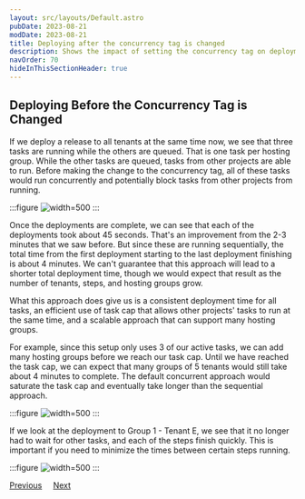 ```yaml
---
layout: src/layouts/Default.astro
pubDate: 2023-08-21
modDate: 2023-08-21
title: Deploying after the concurrency tag is changed
description: Shows the impact of setting the concurrency tag on deployments to the same target
navOrder: 70
hideInThisSectionHeader: true
---
```


## Deploying Before the Concurrency Tag is Changed

If we deploy a release to all tenants at the same time now, we see that three tasks are running while the others are queued. That is one task per hosting group. While the other tasks are queued, tasks from other projects are able to run. Before making the change to the concurrency tag, all of these tasks would run concurrently and potentially block tasks from other projects from running.

:::figure
![](/docs/tenants/guides/tenants-sharing-machine-targets/images/all-groups-sequential-in-progress.png "width=500")
:::

Once the deployments are complete, we can see that each of the deployments took about 45 seconds. That's an improvement from the 2-3 minutes that we saw before. But since these are running sequentially, the total time from the first deployment starting to the last deployment finishing is about 4 minutes. We can't guarantee that this approach will lead to a shorter total deployment time, though we would expect that result as the number of tenants, steps, and hosting groups grow.

What this approach does give us is a consistent deployment time for all tasks, an efficient use of task cap that allows other projects' tasks to run at the same time, and a scalable approach that can support many hosting groups.

For example, since this setup only uses 3 of our active tasks, we can add many hosting groups before we reach our task cap. Until we have reached the task cap, we can expect that many groups of 5 tenants would still take about 4 minutes to complete. The default concurrent approach would saturate the task cap and eventually take longer than the sequential approach.

:::figure
![](/docs/tenants/guides/tenants-sharing-machine-targets/images/all-groups-sequential-complete.png "width=500")
:::

If we look at the deployment to Group 1 - Tenant E, we see that it no longer had to wait for other tasks, and each of the steps finish quickly. This is important if you need to minimize the times between certain steps running.

:::figure
![](/docs/tenants/guides/tenants-sharing-machine-targets/images/deployment-details-sequential.png "width=500")
:::

<span><a class="button btn-secondary" href="/docs/tenants/guides/tenants-sharing-machine-targets/setting-the-concurrency-tag">Previous</a></span>&nbsp;&nbsp;&nbsp;&nbsp;&nbsp;<span><a class="button btn-success" href="/docs/tenants/guides/tenants-sharing-machine-targets/summary">Next</a></span>
